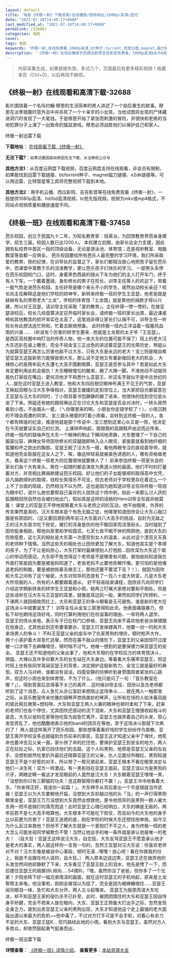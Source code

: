 ```yaml
---
layout: default
title: '电影《终极一射》下载资源/在线播放/视频地址/1080p/高清/蓝光'
date: "2021-07-10T14:40:17+0800"
last_modified_at: "2021-07-10T14:40:17+0800"
permalink: /32688/
categories: 电影
cover:
tags: 电影
keywords: '终极一射,在线免费看,1080p高清,bt种子,torrent,百度云盘,magnet,磁力链,迅雷下载资源'
description: '《终极一射》在线云播放手机西瓜影院吉吉影音免费看，1080p高清bd/hd未删减完整版和tc抢先枪版，mkv/mp4格式，附带bt/torrent种子、magnet/磁力链、百度云盘、网盘资源迅雷下载链接'
---
```


>内容采集生成，如果链接失效，多试几个，页面最后有更多精彩视频！收藏本页（Ctrl+D)，以后再找不麻烦。


## 《终极一射》在线观看和高清下载-32688

影片围绕着一个名叫约翰&middot;穆恩的生活简单的男人讲述了一个劫后重生的故事。穆恩在淡季猎鹿时意外击中并杀死了一个十来岁的小女孩，当他试图将女孩的尸体藏进洞穴时发现了一大笔钱。于是穆恩开始了紧张而刺激的冒险，并很快和老练的当地犯罪分子上演了一出致命的猫鼠游戏。穆恩必须战胜他们以保护自己和家人。<br />


终极一射迅雷下载

**下载地址**： [在线观看下载 《终极一射》](https://www.993dy.com//vod-detail-id-16071.html) 


**无法下载?**：`如果迅雷因版权原因无法下载，关注微信公众号 `

**其他方法1**：从百度云网盘下载视频，百度云网盘支持在线观看，非会员有限制，如果能找到迅雷下载链接、bt/torrent种子、magnet磁力链接、e2dk链接等，可以用迅雷、比特彗星等工具将完整视频下载到本地。

**其他方法2**：用手机云播、西瓜影院、吉吉影音等在线免费观看《终极一射》，一般提供1080p高清、hd/bd高清视频、tc抢先版视频，视频为mkv或mp4格式，不同站点视频质量和播放速度不同。


## 《终极一班》在线观看和高清下载-37458

芭乐校园，创立于民国九十二年，为知名教育家：钱莱冶，为回馈教育界而亲身建学，招生三届，校园人数已达1200人。 本校建立初期，由家长会全力支援，因此拥有私校界中首区一指的顶级设备，无论是游泳池、体育馆；还是视听教室、电脑教室等皆都一应俱全。 芭乐校园要给所有芭乐人最完整的学习环境，我们所采取爱的教育、铁的纪律，在训导处的监督之下，家长们都相当放心地把孩子留在芭乐中，而课堂中寓教于乐的活泼教学，更让芭乐孩子们快乐的学习。 一部黑头车停在芭乐校园校门口，这时，身着黑色西装的随从下车为他们的主人打开车门，终于有人下车，一个戴着墨镜，身形修长的男子在校长、训导主任等人的欢迎下，带着一股气势走进芭乐校园，主任好奇是哪个来头不小的学生，居然出动校长亲迎？校长向主任解释这是他们学校的财神爷，新转来终极一班的学生王亚瑟，他老爸就是赫赫有名的黑帮老大"土龙"，学校的体育馆「土龙馆」就是靠他的捐款才得以兴建，所以对王亚瑟，请训导主任采取「爱的教育」。主任听得一愣一愣的，在接亚瑟进校后，校长几经盘算决定召开临时家长会，请终极一班的家长出席，最近课桌椅和其他教具的损坏率实在太高了，这笔钱非得让家长们认捐不可，训导主任一听校长有此想法连忙附和，忙着去联络预备。 此时终极一班内正洋溢着一股腥风血雨的兴奋……（听说有个厉害的转学生要来…他就是土龙帮的太子爷「王亚瑟」，是西区高校圈中响叮当的传奇人物，他一来大东的位置可能不保了）班上的老大汪大东还趴在桌上睡觉，完全不视金宝三正出色的讲述着亚瑟王的光荣历史，煞姐认为就算亚瑟王再怎么厉害也敌不过大东，只有大东是永远的老大！宝三则是暗自希望亚瑟王这股新势力能够扳倒大东，那么说不定他又有重新做回老大的机会… 大辣担心的是两年前大东遭七大高手围剿暗算，亚瑟王是否参与其中？若是如此大东肯定要利用此机会报仇！大东睡眼惺忪的醒来，踢了大辣一脚，不准他动不动就将报仇打架挂在嘴边，更何况他才不熟悉什么亚瑟王，听这名字就似乎是中古世纪的人…就在这时亚瑟王进入教室，他和大东四目相交眼神布满王不见王的气势，亚瑟王眯起双眼与汪大东争锋相对，亚瑟王缓缓的走到空位上，当大家把目光都留意在王亚瑟与汪大东的同时，丁小雨背着书包静静的跟了进来，他很快的找到空位低头坐了下来。煞姐还有她的跟班琳达正在讨论大东和亚瑟是否会对决时，一转头居然看到小雨，不由眉头一蹙，（ㄟ你哪里来的啊，小朋友你走错学校了！），小雨沉默的不理会周遭的同学。 宝三眉头微蹙的盯着小雨看，会转到这终极一班的人，各个都有辉煌的纪录，难道他就是那个传说中…宝三想到这里心头又是一惊，他决定在今天就要证实自己的忆测。 上课钟声响起，蹬蹬蹬的高跟鞋声由远而近传来，终极一班内的鼓噪声在大东一个眼神的制止下瞬间地肃静，大东整理了一下自己的服装仪容，麻辣女导师田欣修长的双腿随即映入众人眼帘，紧接着就看到她纤细的蛮腰和呼之欲出的胸部。亚瑟王睨了汪大东一眼，看他两眼专注的直视着导师，就知道他完全臣服在这女人之下，唉，像这样轻易就被美色诱惑的人，哪有资格做老大，看来这个终极一班老大的位置很快就要换人了！ 前来参加终极一班家长会的家长们各个大有来头，聚在一起随时都会演变为黑道火拼的画面，他们不时的打量着对方，并竞相比赛捐款建设芭乐校园，好让他们的子女能够顺利取得高中文凭，非凡捐款顺利的取得，钱校长笑得乐不可支，但古老师对于学校里存在着这么一个上不了台面的班级，仍然相当不以为然，这也是因为她知道训导主任将终极一班视为眼中钉，说什么她也要帮自己喜欢的人拔除这个肉中刺，如此一来那么讨人厌的狐狸精田欣自然也会被扫地出门，假如真是这样的话她的Hero训导主任就非她莫属！ 课堂上的亚瑟王不停地观察着大东与老师之间的互动，他不由暗笑，外界的传言果然是真的，汪大东根本是个有色无脑之徒，他哪里知道田欣会让大东心服口服是有原因的，（这又要回溯到两年前汪大东面对八大高手的挑战，自封为无敌之王的汪大东首次吃下败仗，被打的浑身是伤的他不敢回家而流落街头，当时碰到了田欣挺身相助，帮他向家里和学校圆谎，七天七夜不眠不休的照顾他，直到大东的伤势痊愈，这七天的相处是大东第一次感受到女人的温柔，从此对这个漂亮又天真的老师种下情愫。当然这些天的相处也让田欣更加了解大东，知道他其实是个孝顺的孩子，为了不让爸妈担心，大东打架时最痛恨别人打他脸…田欣深为大东这个窝心的举动而感动，大东却不免觉得这个老师是不是哪里有问题，我怕爸妈知道我在外面打架是因为要是被爸妈知道了，老爸老妈不止要他告解忏悔，更可怕的是他难逃老妈的制裁，要是被她拖着去做志工，那他还要不要混下去？！），就因为田欣和大东之间有了这个秘密，大东对班导的态度有了一百八十度大转变，凡是大东老大所信服的人，所有的人都要跟着遵从。 好不轻易结束课程，田欣非凡向同学们介绍这学期新转来的转学生王亚瑟和小雨，她再三叮嘱大家绝对要和平相处。但是这些话听在汪大东与王亚瑟的耳里，就像是耳边风一般，果然如同学们所预料，一下课两人就因细故而扛上，大东和亚瑟王的争斗眼看是无可避免，谁是新的老大在这场决斗中就要诞生了！ 训导主任从金宝三那里得知此讯，他表面痛狠暴力，但私下却也期待这场好戏，同时打算利用他们在校滋事的理由，一举将两人退学。 亚瑟王的侍从来电，表示车子已在校门口恭候，亚瑟王向来不喜欢他老爸派保镖跟在他身边，尤其他此刻还有要事要办，亚瑟王打发保镖离开，他要一对一的和大东来场男人的争斗！ 不料王亚瑟父亲的座车中了仇家黑狗的埋伏，顿时枪声大作，两个小弟护着大哥急忙逃窜，然而在寡不敌众的情形下，亚瑟王的父亲因惊吓过度被一口才咽下去麻糬噎住，顿时喘不过气，他唯一想到的是要保镖力保亚瑟王的安全。 亚瑟王还不知道他的父亲出事了，他和大东相约在学校后方的体育馆决斗，煞姐、大辣以及许多仰慕大东的女生站在大东身边，等着看大东痛宰亚瑟王，但这时班上也有些同学耳闻亚瑟王的背景，决定拥护这股新势力，金宝三就是最好的典型。双方人马对峙，谁都没有说话，四面安静的彷佛听到身旁围观者紧张的心跳声，但这时小雨也来到体育馆，不为了什么，（他只是问了一句：「音乐教室在哪？」），得到答案后显得事不关己的离开… 这时候训导主任、田欣以及古老师都听到了这个消息，众人急忙从办公室赶来想阻止这场争斗…… 就在两人一触即发之际，从音乐教室传来优雅的钢琴声悠扬美妙的琴声，让所有在场的人如沐春风般的彼此相互微笑+想妈咪，大东和亚瑟王两人火暴的眼神也顿时柔和了下来，赶来的老师们也各个停住，尤其田欣还感动的流下泪来，大东和亚瑟王慢慢收起格斗的姿态，大东以爸妈在家等他吃饭为由急忙离开，亚瑟王也拨弄着自己的头发，担心发型弄乱了，他也酷酷地表示他的band的团员在等他，至于这场决斗那就下次再约了！ 两人就这样离开了芭乐校园，那些想等着看好戏的学生纷纷作鸟兽散。亚瑟王离开学校没多远就碰到负伤前来的家臣，亚瑟王这才知道父亲中了埋伏，他死命也要冲去见父亲一面，家仆拼了命的拦住他，要保护亚瑟王到安全的地方，两人正在拉扯之际，仇家已挡住他们的去路，这个人叫黑狗，他原是亚瑟王父亲的左右手，没想到居然吃里扒外最后还暗算亚瑟王的父亲，仇人见面份外眼红，黑狗知道亚瑟王不是个好惹的对手，所以带了一帮兄弟前来，亚瑟王根本不看在眼里决定与他们一决生死！双方一阵激战，有一黑影挡在亚瑟王面前，亚瑟王误以为是黑狗的爪牙，两眼定睛一看这才发现眼前的人竟然是汪大东！大东朝着亚瑟王嘿嘿一笑，「没想到你只有三脚猫的功夫！连这群智障你都打不赢！」，亚瑟王冷冷地看着大东，「你来得正好，我连你一起扁！」，大东伸手从背后拿出一个平底锅就当作武器！亚瑟王以为大东要朝他开扁，没想到大东却越过他的头「当」的一声打得黑狗眼冒金星，亚瑟王万万没想到大东竟然会想救他，更令他惊异的是黑狗一群人被大东用一把平底锅打的落荒而逃！此时亚瑟王心理已经明白，大东的确是无敌的，两年前若不是七大高手暗算他，大东根本不可能吃下败仗，而且如今的大东他的身手比以前更为厉害了！亚瑟王迷惑的是，刚在学校的时候大东还想找他单挑，如今又为什么反过来救他？但他不了解大东就是一个爱抱打不平之人，身为终极一班的老大怎么可能坐视同学被欺负不管！当然让他出手的唯一条件就是承认他是唯一的老大！ （自大狂！亚瑟王这样说汪大东，自恋狂，大东反骂亚瑟王不愿意承认他才是老大的事实，两人就这样你一言我一句的，忽然王亚瑟对汪大东说：你喜欢老师对不对？汪大东像是被说中心事般，顿时无语…嘿嘿！放心吧！看在你救我的份上，我是不会跟任何人说的，自大狂。） 两人原本边说边笑，亚瑟王还在拨弄他的头发忽然间他却静默了下来，大东看见了亚瑟王脸上的泪水，他先是愣了一下，而后搂住亚瑟王的肩膀(BL倾向.....54偶8)，「嘿，虽然你没了爸爸，但你多了一个兄弟！夕阳余晖下好一幅兄弟情深的画面，就在这时亚瑟王的手机响起，原来是土龙帮帮主来电，他没事啦，刚刚会被误以为挂了，完全是因为被麻糖咽住……亚瑟王闻讯眼泪一抹，急忙和大东分开，两人又斗起嘴来。 亚瑟王为报恩而请大东吃冰，却不知亚瑟王家的宿仇杀手已扑至，此时，被团团围住的大东和亚瑟王因自恃身手矫健，完全不把来人放在眼内，大东、亚瑟王正预备大打出手之际，忽然发现全身乏力，直到出卖亚瑟王父亲的黑狗出现，大东才知道他这个史上最强的老大面临出道以来最大的危机~~他中毒了，不过对方打手可是不会手软，对着心有余力不足的大东、亚瑟王猛K… 恰巧路经此地的小雨，看到大东与亚瑟王，虽然对方人多势众，却依然鼓起勇气挺身而出，


终极一班迅雷下载

**详情查看**： [《终极一班》详情介绍](/movie/37458/)， **查看更多**：[本站资源大全](/movie/t/all/)

